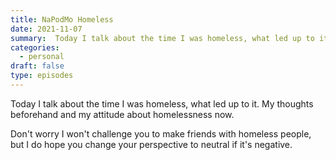 ```yaml
---
title: NaPodMo Homeless
date: 2021-11-07
summary:  Today I talk about the time I was homeless, what led up to it. My thoughts beforehand and my attitude about homelessness now. 
categories: 
  - personal
draft: false
type: episodes
---
```

<!--<iframe src='https://open.spotify.com/embed/episode/6ujax1UvWuDqwyLjJ2RNQa' width='80%' height='232' frameborder='0' allowtransparency='true' allow='encrypted-media'></iframe>-->

Today I talk about the time I was homeless, what led up to it. My thoughts beforehand and my attitude about homelessness now. 

Don't worry I won't challenge you to make friends with homeless people, but I do hope you change your perspective to neutral if it's negative.
